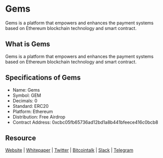 # Gems
Gems is a platform that empowers and enhances the payment systems based on Ethereum blockchain technology and smart contract.

## What is Gems
Gems is a platform that empowers and enhances the payment systems based on Ethereum blockchain technology and smart contract.

## Specifications of Gems
* Name: Gems
* Symbol: GEM
* Decimals: 0
* Standard: ERC20 
* Platform: Ethereum
* Distribution: Free Airdrop
* Contract Address: 0xcbc05fb65736ad12bd1a8b441bfeece416c0bcb8
## Resource
[Website](https:///) | [Whitepaper](https:///whitepaper.pdf) | [Twitter](https://twitter.com/GemsTokens)  | [Bitcointalk](https://bitcointalk.org) | [Slack](https://gemstokens.slack.com) | [Telegram](https://t.me/)
